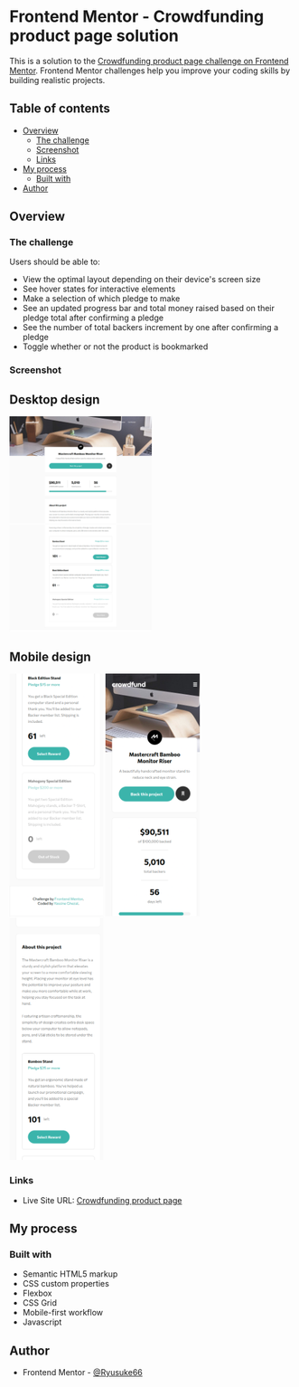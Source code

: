 # Frontend Mentor - Crowdfunding product page solution

This is a solution to the [Crowdfunding product page challenge on Frontend Mentor](https://www.frontendmentor.io/challenges/crowdfunding-product-page-7uvcZe7ZR). Frontend Mentor challenges help you improve your coding skills by building realistic projects. 

## Table of contents

- [Overview](#overview)
  - [The challenge](#the-challenge)
  - [Screenshot](#screenshot)
  - [Links](#links)
- [My process](#my-process)
  - [Built with](#built-with)
- [Author](#author)

## Overview

### The challenge

Users should be able to:

- View the optimal layout depending on their device's screen size
- See hover states for interactive elements
- Make a selection of which pledge to make
- See an updated progress bar and total money raised based on their pledge total after confirming a pledge
- See the number of total backers increment by one after confirming a pledge
- Toggle whether or not the product is bookmarked

### Screenshot

## Desktop design

<p float="left">
  <img src="./screenshots/desktop-design-1.png" width="50%" />
  <img src="./screenshots/desktop-design-2.png" width="50%" />
</p>

## Mobile design

<p float="left">
  <img src="./screenshots/mobile-design-3.png" width="33%" />
  <img src="./screenshots/mobile-design-1.png" width="33%" />
  <img src="./screenshots/mobile-design-2.png" width="33%" />
</p>


### Links

- Live Site URL: [Crowdfunding product page](https://ryusuke66.github.io/crowdfunding-product-page)

## My process

### Built with

- Semantic HTML5 markup
- CSS custom properties
- Flexbox
- CSS Grid
- Mobile-first workflow
- Javascript

## Author

- Frontend Mentor - [@Ryusuke66](https://www.frontendmentor.io/profile/Ryusuke66)
